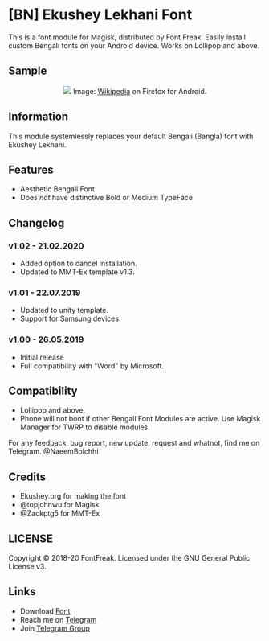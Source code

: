 # [BN] Ekushey Lekhani Font
This is a font module for Magisk, distributed by Font Freak. Easily install custom Bengali fonts on your Android device. Works on Lollipop and above.

## Sample
<div style="text-align: center;">
<img src="https://font-freak.github.io/1/img/preview/bn_EkusheyLekhani.webp" />
Image: <a href="https://bn.wikipedia.org/wiki/বাংলা_ভাষা">Wikipedia</a> on Firefox for Android.</div>

## Information
This module systemlessly replaces your default Bengali (Bangla) font with Ekushey Lekhani.

## Features
* Aesthetic Bengali Font
* Does *not* have distinctive Bold or Medium TypeFace

## Changelog
### v1.02 - 21.02.2020
* Added option to cancel installation.
* Updated to MMT-Ex template v1.3.
### v1.01 - 22.07.2019
* Updated to unity template.
* Support for Samsung devices.
### v1.00 - 26.05.2019
* Initial release
* Full compatibility with "Word" by Microsoft.

## Compatibility
- Lollipop and above.
- Phone will not boot if other Bengali Font Modules are active. Use Magisk Manager for TWRP to disable modules.

For any feedback, bug report, new update, request and whatnot, find me on Telegram. @NaeemBolchhi

## Credits
- Ekushey.org for making the font
- @topjohnwu for Magisk
- @Zackptg5 for MMT-Ex

## LICENSE
Copyright © 2018-20 FontFreak. Licensed under the GNU General Public License v3.

## Links
- Download [Font](http://ekushey.org/index.php/page/118)
- Reach me on [Telegram](https://telegram.im/@NaeemBolchhi)
- Join [Telegram Group](https://t.me/FontFreak)
